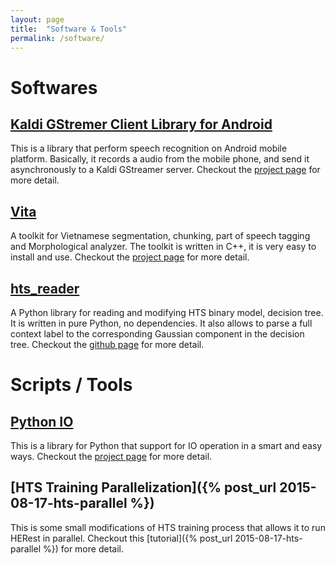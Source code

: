```yaml
---
layout: page
title:  "Software & Tools"
permalink: /software/
---
```

# Softwares #

<!--
## [Word-level emphasis estimation](http://truongdq.com/word-level-emphasis-estimation/) ##
A toolkit to estimate a real-numbered value for every word in an utterance that represents for how emphasis that word is using linear hidden semi-Markov model (LR-HSMM).
See more detail in [project page](http://truongdq.com/word-level-emphasis-estimation/) or [this paper](url).
-->

## [Kaldi GStremer Client Library for Android](https://github.com/truongdq/kaldi-gstreamer-android-client) ##
This is a library that perform speech recognition on Android mobile platform. Basically, it records a audio from the mobile phone, and send it asynchronously to a Kaldi GStreamer server. Checkout the [project page](https://github.com/truongdq/kaldi-gstreamer-android-client) for more detail.

## [Vita](http://www.truongdq.com/vita) ##
A toolkit for Vietnamese segmentation, chunking, part of speech tagging and Morphological analyzer. The toolkit is written in C++, it is very easy to install and use. Checkout the [project page](http://www.truongdq.com/vita) for more detail.

## [hts_reader](https://github.com/truongdq/hts_reader) ##
A Python library for reading and modifying HTS binary model, decision tree. It is written in pure Python, no dependencies.
It also allows to parse a full context label to the corresponding Gaussian component in
the decision tree. Checkout the [github page](https://github.com/truongdq/hts_reader) for more detail.

# Scripts / Tools #

## [Python IO](http://github.com/truongdq/py_io) ##
This is a library for Python that support for IO operation in a smart and easy ways. Checkout the [project page](https://github.com/truongdq/py_io) for more detail.

## [HTS Training Parallelization]({% post_url 2015-08-17-hts-parallel %}) ##
This is some small modifications of HTS training process that allows it to run HERest in parallel. Checkout this [tutorial]({% post_url 2015-08-17-hts-parallel %}) for more detail.

